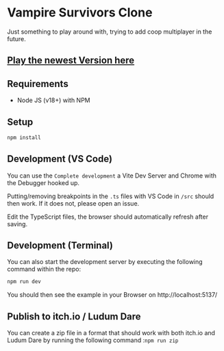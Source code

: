 # Vampire Survivors Clone

Just something to play around with, trying to add coop multiplayer in the future.

## [Play the newest Version here](https://eichstaettgamedev.github.io/GoblinSurvivor/)

## Requirements
- Node JS (v18+) with NPM

## Setup

```bash
npm install
```

## Development (VS Code)

You can use the `Complete development` a Vite Dev Server and Chrome with the Debugger hooked up.

Putting/removing breakpoints in the `.ts` files with VS Code in `/src` should then work.
If it does not, please open an issue.

Edit the TypeScript files, the browser should automatically refresh after saving.

## Development (Terminal)

You can also start the development server by executing the following command within the repo:
```bash
npm run dev
```

You should then see the example in your Browser on http://localhost:5137/

## Publish to itch.io / Ludum Dare

You can create a zip file in a format that should work with both itch.io and Ludum Dare by running the following command :`npm run zip`